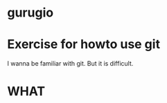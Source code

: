gurugio
=======

Exercise for howto use git
=======

I wanna be familiar with git.
But it is difficult.

WHAT
=====
